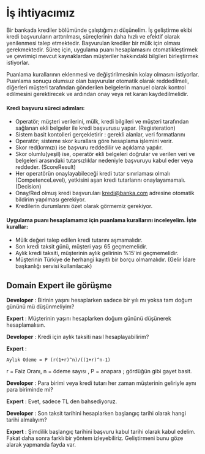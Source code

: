 
# İş ihtiyacımız
Bir bankada krediler bölümünde çalıştığımızı düşünelim.
İş geliştirme ekibi kredi başvuruların arttırılması, süreçlerinin daha hızlı ve efektif olarak yenilenmesi talep etmektedir.
Başvurulan krediler bir mülk için olması gerekmektedir. 
Süreç için, uygulama puanı hesaplamasını otomatikleştirmek ve çevrimiçi mevcut kaynaklardan müşteriler hakkındaki bilgileri birleştirmek istiyorlar.

Puanlama kurallarının eklenmesi ve değiştirilmesinin kolay olmasını istiyorlar.
Puanlama sonuçu olumsuz olan başvurular otomatik olarak reddedilmeli, 
diğerleri müşteri tarafından gönderilen belgelerin manuel olarak kontrol edilmesini gerektirecek ve ardından onay veya ret kararı kaydedilmelidir.

#### Kredi başvuru süreci adımları:
* Operatör; müşteri verilerini, mülk, kredi bilgileri ve müşteri tarafından sağlanan ekli belgeler ile kredi başvurusu yapar.  (Registeration)
* Sistem basit kontolleri gerçekletirir : gerekli alanlar, veri formatlarını
* Operatör; sisteme skor kurallara göre hesaplama işlemini verir.
* Skor red(kırmızı) ise başvuru reddedilir ve açıklama yapılır.
* Skor olumlu(yeşil) ise, operatör ekli belgeleri doğrular ve verilen veri ve belgeleri arasındaki tutarsızlıklar nedeniyle başvuruyu kabul eder veya reddeder. (ScoreResult)
* Her operatörün onaylayabileceği kredi tutar sınırlaması olmalı (CompetenceLevel), yetkisini  aşan kredi tutarlarını onaylayamamalı. (Decision)
* Onay/Red olmuş kredi başvuruları kredi@banka.com adresine otomatik bildirim yapılması gerekiyor.
* Kredilerin durumlarını özet olarak görmemiz gerekiyor.
#### Uygulama puanı hesaplamamız için puanlama kurallarını inceleyelim. İşte kurallar:

* Mülk değeri talep edilen kredi tutarını aşmamalıdır.
* Son kredi taksit günü, müşteri yaşı 65 geçmemelidir.
* Aylık kredi taksiti, müşterinin aylık gelirinin %15'ini geçmemelidir.
* Müşterinin Türkiye de herhangi kayıtlı bir borçu olmamalıdır. (Gelir İdare başkanlığı servisi kullanılacak)


## Domain Expert ile görüşme

<b>Developer</b> : Birinin yaşını hesaplarken sadece bir yılı mı yoksa tam doğum gününü mü düşünmeliyim?

<b>Expert</b> : Müşterinin yaşını hesaplarken doğum gününü düşünerek hesaplamalısın.

<b>Developer</b> :  Kredi için aylık taksiti nasıl hesaplayabilirim?

<b>Expert</b> : 
```
Aylık Ödeme = P (r(1+r)^n)/((1+r)^n-1)
```
r = Faiz Oranı, n = ödeme sayısı , P = anapara ; gördüğün gibi gayet basit.
  
<b>Developer</b> :  Para birimi veya kredi tutarı her zaman müşterinin geliriyle aynı para biriminde mi? 

<b>Expert</b> : Evet, sadece TL den bahsediyoruz.

<b>Developer</b> :  Son taksit tarihini hesaplarken başlangıç ​​tarihi olarak hangi tarihi almalıyım?

<b>Expert</b> :  Şimdilik başlangıç tarihini başvuru kabul tarihi olarak kabul edelim. Fakat daha sonra farklı bir yöntem izleyebiliriz.
Geliştirmeni bunu göze alarak yapmanda fayda var. 